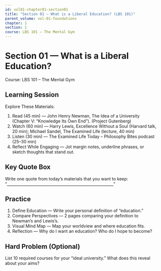 ```yaml
---
id: vol01-chapter01-section01
title: "Section 01 — What is a Liberal Education? (LBS 101)"
parent_volume: vol-01-foundations
chapter: 1
section: 1
course: LBS 101 – The Mental Gym
---
```


# Section 01 — What is a Liberal Education?
Course: LBS 101 – The Mental Gym

## Learning Session
Explore These Materials:
1. Read (45 min) — John Henry Newman, The Idea of a University (Chapter V: “Knowledge Its Own End”). (Project Gutenberg)  
2. Watch (60 min) — Harry Lewis, Excellence Without a Soul (Harvard talk, 20 min); Michael Sandel, The Examined Life (lecture, 40 min)  
3. Listen (30 min) — The Examined Life Today – Philosophy Bites podcast (25–30 min)  
4. Reflect While Engaging — Jot margin notes, underline phrases, or sketch thoughts that stand out.

## Key Quote Box
Write one quote from today’s materials that you want to keep:  
“_______________________________________________________”

## Practice
1. Define Education — Write your personal definition of “education.”  
2. Compare Perspectives — 2 pages comparing your definition to Newman’s and Lewis’s.  
3. Visual Mind Map — Map your worldview and where education fits.  
4. Reflection — Why do I want an education? Who do I hope to become?

## Hard Problem (Optional)
List 10 required courses for your “ideal university.” What does this reveal about your aims?

